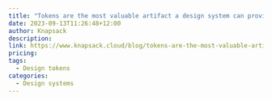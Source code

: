 ```yaml
---
title: "Tokens are the most valuable artifact a design system can provide"
date: 2023-09-13T11:26:48+12:00
author: Knapsack
description:
link: https://www.knapsack.cloud/blog/tokens-are-the-most-valuable-artifact-a-design-system-can-provide
pricing:
tags:
  - Design tokens
categories:
  - Design systems
---
```

